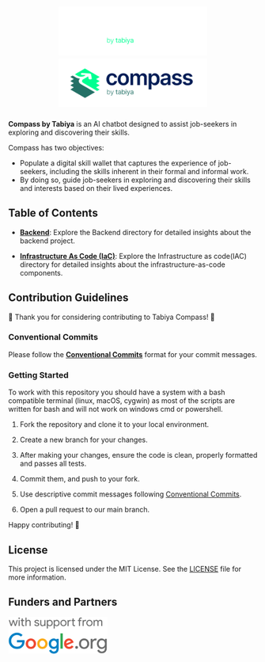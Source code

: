 <h1 align="center">
<img src="https://raw.githubusercontent.com/tabiya-tech/compass-docs/main/.gitbook/assets/compass_logo_web_light.png#gh-dark-mode-only" alt="logo" width=300/>
<img src="https://raw.githubusercontent.com/tabiya-tech/compass-docs/main/.gitbook/assets/compass_logo_web_dark.png#gh-light-mode-only" alt="logo" width=300/>
</h1>

**Compass by Tabiya** is an AI chatbot designed to assist job-seekers in exploring and discovering their skills.

Compass has two objectives: 
- Populate a digital skill wallet that captures the experience of job-seekers, including the
skills inherent in their formal and informal work.
- By doing so, guide job-seekers in exploring and discovering
their skills and interests based on their lived experiences.

## Table of Contents

- **[Backend](backend)**: Explore the Backend directory for detailed insights about the backend project.

- **[Infrastructure As Code (IaC)](iac)**: Explore the Infrastructure as code(IAC) directory for detailed insights about
  the infrastructure-as-code components.


## Contribution Guidelines

🎉 Thank you for considering contributing to Tabiya Compass! 🎉

### Conventional Commits

Please follow the **[Conventional Commits](https://www.conventionalcommits.org/)** format for your commit messages.


### Getting Started
To work with this repository you should have a system with a bash compatible terminal (linux, macOS, cygwin) as most of the scripts are written for bash and will not work on windows cmd or powershell.

1. Fork the repository and clone it to your local environment.

2. Create a new branch for your changes.

3. After making your changes, ensure the code is clean, properly formatted and passes all tests.

4. Commit them, and push to your fork.

5. Use descriptive commit messages following [Conventional Commits](https://www.conventionalcommits.org/en/v1.0.0/).

6. Open a pull request to our main branch.

Happy contributing! 🚀


## License

This project is licensed under the MIT License. See the [LICENSE](LICENSE) file for more information.

## Funders and Partners
<img src="https://github.com/tabiya-tech/compass-docs/blob/main/.gitbook/assets/logo_Google.org_Support_FullColor_cmyk%20coated_stacked.png" alt="Google.org Logo" width=200/>

